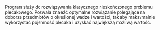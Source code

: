 Program służy do rozwiązywania klasycznego nieskończonego problemu plecakowego. Pozwala znaleźć optymalne rozwiązanie polegające na doborze przedmiotów o określonej wadze i wartości, tak aby maksymalnie wykorzystać pojemność plecaka i uzyskać największą możliwą wartość.

